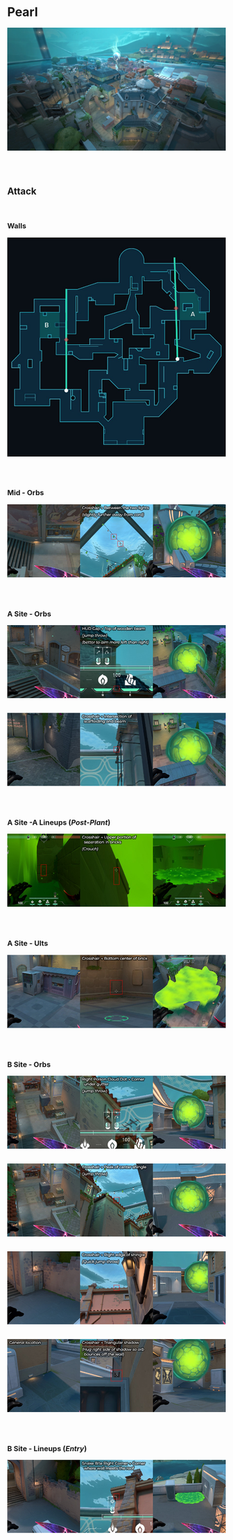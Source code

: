 # Pearl
![image](pearl.jpg)



&nbsp;  
&nbsp;  
## Attack

&nbsp;  
### Walls
![image](attack-walls.jpg)
&nbsp;  

&nbsp;  
### Mid - Orbs
![image](attack-mid-orb1.jpg)
&nbsp;  

&nbsp;  
### A Site - Orbs
![image](attack-A-orb1.jpg)
&nbsp;  

![image](attack-A-orb2.jpg)
&nbsp;  

&nbsp;  
### A Site -A Lineups (*Post-Plant*)
![image](attack-A-lineup1.jpg)
&nbsp;  

&nbsp;  
### A Site - Ults
![image](attack-A-ult1.jpg)
&nbsp;  

&nbsp;  
### B Site - Orbs
![image](attack-B-orb1.jpg)
&nbsp;  

![image](attack-B-orb2.jpg)
&nbsp;  

![image](attack-B-orb3.jpg)
&nbsp;  

![image](attack-B-orb4.jpg)
&nbsp;  

&nbsp;  
### B Site - Lineups (*Entry*)
![image](attack-B-molly.jpg)
&nbsp;  
